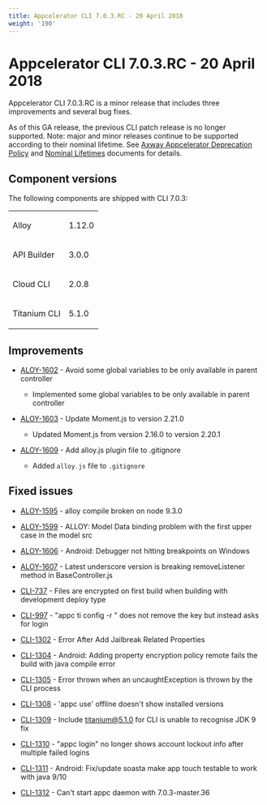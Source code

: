 ```yaml
---
title: Appcelerator CLI 7.0.3.RC - 20 April 2018
weight: '190'
---
```


# Appcelerator CLI 7.0.3.RC - 20 April 2018

Appcelerator CLI 7.0.3.RC is a minor release that includes three improvements and several bug fixes.

As of this GA release, the previous CLI patch release is no longer supported. Note: major and minor releases continue to be supported according to their nominal lifetime. See [Axway Appcelerator Deprecation Policy](/guide/AMPLIFY_Appcelerator_Services_Overview/Axway_Appcelerator_Deprecation_Policy/) and [Nominal Lifetimes](/guide/AMPLIFY_Appcelerator_Services_Overview/Axway_Appcelerator_Product_Lifecycle/#nominal-lifetimes) documents for details.

## Component versions

The following components are shipped with CLI 7.0.3:

<table class="confluenceTable"><thead class=" "></thead><tfoot class=" "></tfoot><tbody class=" "><tr><td class="confluenceTd" rowspan="1" colspan="1"><p>Alloy</p></td><td class="confluenceTd" rowspan="1" colspan="1"><p>1.12.0</p></td></tr><tr><td class="confluenceTd" rowspan="1" colspan="1"><p>API Builder</p></td><td class="confluenceTd" rowspan="1" colspan="1"><p>3.0.0</p></td></tr><tr><td class="confluenceTd" rowspan="1" colspan="1"><p>Cloud CLI</p></td><td class="confluenceTd" rowspan="1" colspan="1"><p>2.0.8</p></td></tr><tr><td class="confluenceTd" rowspan="1" colspan="1"><p>Titanium CLI</p></td><td class="confluenceTd" rowspan="1" colspan="1"><p>5.1.0</p></td></tr></tbody></table>

## Improvements

* [ALOY-1602](https://jira.appcelerator.org/browse/ALOY-1602) - Avoid some global variables to be only available in parent controller

    * Implemented some global variables to be only available in parent controller

* [ALOY-1603](https://jira.appcelerator.org/browse/ALOY-1603) - Update Moment.js to version 2.21.0

    * Updated Moment.js from version 2.16.0 to version 2.20.1

* [ALOY-1609](https://jira.appcelerator.org/browse/ALOY-1609) - Add alloy.js plugin file to .gitignore

    * Added `alloy.js` file to `.gitignore`

## Fixed issues

* [ALOY-1595](https://jira.appcelerator.org/browse/ALOY-1595) - alloy compile broken on node 9.3.0

* [ALOY-1599](https://jira.appcelerator.org/browse/ALOY-1599) - ALLOY: Model Data binding problem with the first upper case in the model src

* [ALOY-1606](https://jira.appcelerator.org/browse/ALOY-1606) - Android: Debugger not hitting breakpoints on Windows

* [ALOY-1607](https://jira.appcelerator.org/browse/ALOY-1607) - Latest underscore version is breaking removeListener method in BaseController.js

* [CLI-737](https://jira.appcelerator.org/browse/CLI-737) - Files are encrypted on first build when building with development deploy type

* [CLI-997](https://jira.appcelerator.org/browse/CLI-997) - "appc ti config -r <key>" does not remove the key but instead asks for login

* [CLI-1302](https://jira.appcelerator.org/browse/CLI-1302) - Error After Add Jailbreak Related Properties

* [CLI-1304](https://jira.appcelerator.org/browse/CLI-1304) - Android: Adding property encryption policy remote fails the build with java compile error

* [CLI-1305](https://jira.appcelerator.org/browse/CLI-1305) - Error thrown when an uncaughtException is thrown by the CLI process

* [CLI-1308](https://jira.appcelerator.org/browse/CLI-1308) - 'appc use' offline doesn't show installed versions

* [CLI-1309](https://jira.appcelerator.org/browse/CLI-1309) - Include titanium@5.1.0 for CLI is unable to recognise JDK 9 fix

* [CLI-1310](https://jira.appcelerator.org/browse/CLI-1310) - "appc login" no longer shows account lockout info after multiple failed logins

* [CLI-1311](https://jira.appcelerator.org/browse/CLI-1311) - Android: Fix/update soasta make app touch testable to work with java 9/10

* [CLI-1312](https://jira.appcelerator.org/browse/CLI-1312) - Can't start appc daemon with 7.0.3-master.36
